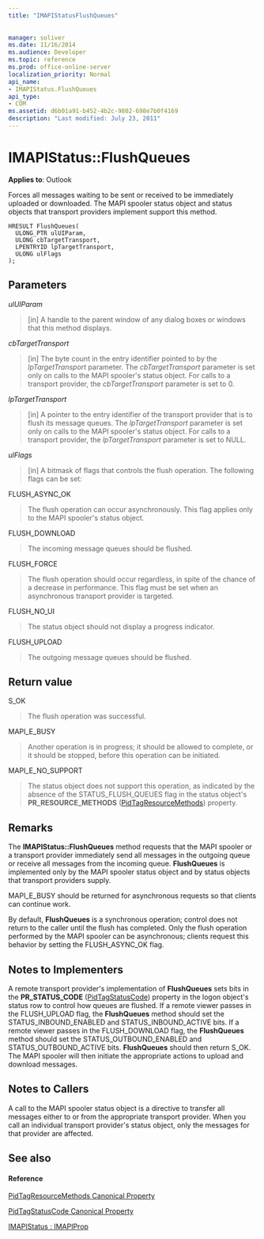 ```yaml
---
title: "IMAPIStatusFlushQueues"
 
 
manager: soliver
ms.date: 11/16/2014
ms.audience: Developer
ms.topic: reference
ms.prod: office-online-server
localization_priority: Normal
api_name:
- IMAPIStatus.FlushQueues
api_type:
- COM
ms.assetid: d6b01a91-b452-4b2c-9802-698e7b0f4169
description: "Last modified: July 23, 2011"
---
```


# IMAPIStatus::FlushQueues

  
  
**Applies to**: Outlook 
  
Forces all messages waiting to be sent or received to be immediately uploaded or downloaded. The MAPI spooler status object and status objects that transport providers implement support this method.
  
```
HRESULT FlushQueues(
  ULONG_PTR ulUIParam,
  ULONG cbTargetTransport,
  LPENTRYID lpTargetTransport,
  ULONG ulFlags
);
```

## Parameters

 _ulUIParam_
  
> [in] A handle to the parent window of any dialog boxes or windows that this method displays.
    
 _cbTargetTransport_
  
> [in] The byte count in the entry identifier pointed to by the  _lpTargetTransport_ parameter. The  _cbTargetTransport_ parameter is set only on calls to the MAPI spooler's status object. For calls to a transport provider, the  _cbTargetTransport_ parameter is set to 0. 
    
 _lpTargetTransport_
  
> [in] A pointer to the entry identifier of the transport provider that is to flush its message queues. The  _lpTargetTransport_ parameter is set only on calls to the MAPI spooler's status object. For calls to a transport provider, the  _lpTargetTransport_ parameter is set to NULL. 
    
 _ulFlags_
  
> [in] A bitmask of flags that controls the flush operation. The following flags can be set:
    
FLUSH_ASYNC_OK 
  
> The flush operation can occur asynchronously. This flag applies only to the MAPI spooler's status object. 
    
FLUSH_DOWNLOAD 
  
> The incoming message queues should be flushed.
    
FLUSH_FORCE 
  
> The flush operation should occur regardless, in spite of the chance of a decrease in performance. This flag must be set when an asynchronous transport provider is targeted.
    
FLUSH_NO_UI 
  
> The status object should not display a progress indicator.
    
FLUSH_UPLOAD 
  
> The outgoing message queues should be flushed.
    
## Return value

S_OK 
  
> The flush operation was successful.
    
MAPI_E_BUSY 
  
> Another operation is in progress; it should be allowed to complete, or it should be stopped, before this operation can be initiated.
    
MAPI_E_NO_SUPPORT 
  
> The status object does not support this operation, as indicated by the absence of the STATUS_FLUSH_QUEUES flag in the status object's **PR_RESOURCE_METHODS** ([PidTagResourceMethods](pidtagresourcemethods-canonical-property.md)) property.
    
## Remarks

The **IMAPIStatus::FlushQueues** method requests that the MAPI spooler or a transport provider immediately send all messages in the outgoing queue or receive all messages from the incoming queue. **FlushQueues** is implemented only by the MAPI spooler status object and by status objects that transport providers supply. 
  
MAPI_E_BUSY should be returned for asynchronous requests so that clients can continue work. 
  
By default, **FlushQueues** is a synchronous operation; control does not return to the caller until the flush has completed. Only the flush operation performed by the MAPI spooler can be asynchronous; clients request this behavior by setting the FLUSH_ASYNC_OK flag. 
  
## Notes to Implementers

A remote transport provider's implementation of **FlushQueues** sets bits in the **PR_STATUS_CODE** ([PidTagStatusCode](pidtagstatuscode-canonical-property.md)) property in the logon object's status row to control how queues are flushed. If a remote viewer passes in the FLUSH_UPLOAD flag, the **FlushQueues** method should set the STATUS_INBOUND_ENABLED and STATUS_INBOUND_ACTIVE bits. If a remote viewer passes in the FLUSH_DOWNLOAD flag, the **FlushQueues** method should set the STATUS_OUTBOUND_ENABLED and STATUS_OUTBOUND_ACTIVE bits. **FlushQueues** should then return S_OK. The MAPI spooler will then initiate the appropriate actions to upload and download messages. 
  
## Notes to Callers

A call to the MAPI spooler status object is a directive to transfer all messages either to or from the appropriate transport provider. When you call an individual transport provider's status object, only the messages for that provider are affected.
  
## See also

#### Reference

[PidTagResourceMethods Canonical Property](pidtagresourcemethods-canonical-property.md)
  
[PidTagStatusCode Canonical Property](pidtagstatuscode-canonical-property.md)
  
[IMAPIStatus : IMAPIProp](imapistatusimapiprop.md)

